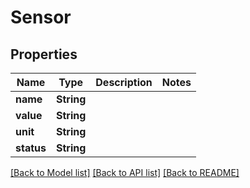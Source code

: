 # Sensor

## Properties

Name | Type | Description | Notes
------------ | ------------- | ------------- | -------------
**name** | **String** |  | 
**value** | **String** |  | 
**unit** | **String** |  | 
**status** | **String** |  | 

[[Back to Model list]](../README.md#documentation-for-models) [[Back to API list]](../README.md#documentation-for-api-endpoints) [[Back to README]](../README.md)


